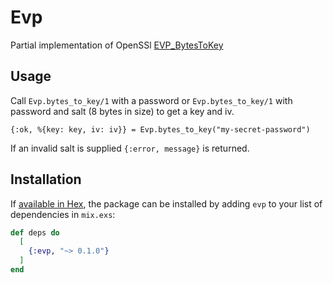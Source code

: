 # Evp

Partial implementation of OpenSSl [EVP_BytesToKey](https://www.openssl.org/docs/man1.0.2/crypto/EVP_BytesToKey.html)

## Usage

Call `Evp.bytes_to_key/1` with a password or `Evp.bytes_to_key/1` with password and salt (8 bytes in size) to get a key and iv.

`{:ok, %{key: key, iv: iv}} = Evp.bytes_to_key("my-secret-password")`

If an invalid salt is supplied `{:error, message}` is returned.


## Installation

If [available in Hex](https://hex.pm/docs/publish), the package can be installed
by adding `evp` to your list of dependencies in `mix.exs`:

```elixir
def deps do
  [
    {:evp, "~> 0.1.0"}
  ]
end
```
